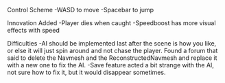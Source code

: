 Control Scheme
-WASD to move
-Spacebar to jump

Innovation Added
-Player dies when caught
-Speedboost has more visual effects with speed

Difficulties
-AI should be implemented last after the scene is how you like, or else it will just spin around and not chase the player. Found a forum that said to delete the Navmesh and the ReconstructedNavmesh and replace it with a new one to fix the AI.
-Save feature acted a bit strange with the AI, not sure how to fix it, but it would disappear sometimes.

